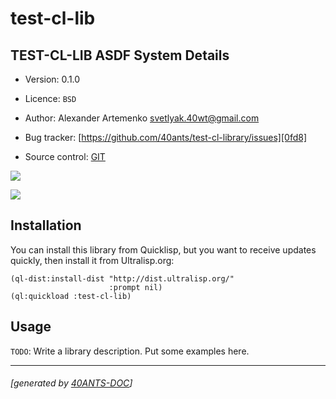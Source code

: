 <a id="x-28TEST-CL-LIB-DOCS-2FINDEX-3A-40README-2040ANTS-DOC-2FLOCATIVES-3ASECTION-29"></a>

# test-cl-lib

<a id="test-cl-lib-asdf-system-details"></a>

## TEST-CL-LIB ASDF System Details

* Version: 0.1.0

* Licence: `BSD`

* Author: Alexander Artemenko <svetlyak.40wt@gmail.com>

* Bug tracker: [https://github.com/40ants/test-cl-library/issues][0fd8]

* Source control: [GIT][dc13]

[![](https://github-actions.40ants.com/40ants/test-cl-library/matrix.svg?only=ci.run-tests)][da0a]

![](http://quickdocs.org/badge/test-cl-lib.svg)

<a id="x-28TEST-CL-LIB-DOCS-2FINDEX-3A-3A-40INSTALLATION-2040ANTS-DOC-2FLOCATIVES-3ASECTION-29"></a>

## Installation

You can install this library from Quicklisp, but you want to receive updates quickly, then install it from Ultralisp.org:

```
(ql-dist:install-dist "http://dist.ultralisp.org/"
                      :prompt nil)
(ql:quickload :test-cl-lib)
```
<a id="x-28TEST-CL-LIB-DOCS-2FINDEX-3A-3A-40USAGE-2040ANTS-DOC-2FLOCATIVES-3ASECTION-29"></a>

## Usage

`TODO`: Write a library description. Put some examples here.


[dc13]: https://github.com/40ants/test-cl-library
[da0a]: https://github.com/40ants/test-cl-library/actions
[0fd8]: https://github.com/40ants/test-cl-library/issues

* * *
###### [generated by [40ANTS-DOC](https://40ants.com/doc/)]
